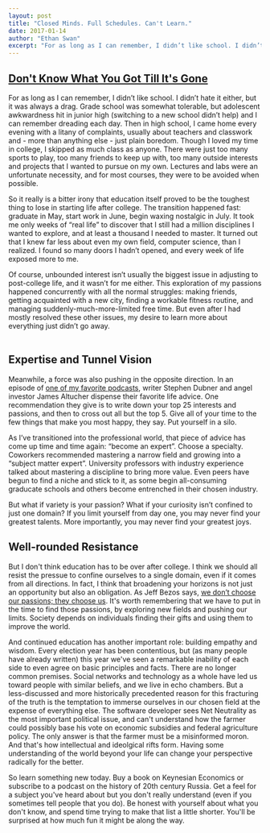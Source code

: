 ```yaml
---
layout: post
title: "Closed Minds. Full Schedules. Can't Learn."
date: 2017-01-14
author: "Ethan Swan"
excerpt: "For as long as I can remember, I didn’t like school. I didn’t hate it either, but it was always a drag. Grade school was somewhat tolerable, but adolescent awkwardness hit in junior high (switching to a new school didn’t help) and I can remember dreading each day. Then in high school, I came home every evening with a litany of complaints, usually about teachers and classwork and - more than anything else - just plain boredom. Though I loved my time in college, I skipped as much class as anyone. There were just too many sports to play, too many friends to keep up with, too many outside interests and projects that I wanted to pursue on my own. Lectures and labs were an unfortunate necessity, and for most courses, they were to be avoided when possible." 
---
```


## [Don't Know What You Got Till It's Gone](https://youtu.be/tvtJPs8IDgU)

For as long as I can remember, I didn’t like school. I didn’t hate it either, but it was always a drag. Grade school was somewhat tolerable, but adolescent awkwardness hit in junior high (switching to a new school didn’t help) and I can remember dreading each day. Then in high school, I came home every evening with a litany of complaints, usually about teachers and classwork and - more than anything else - just plain boredom. Though I loved my time in college, I skipped as much class as anyone. There were just too many sports to play, too many friends to keep up with, too many outside interests and projects that I wanted to pursue on my own. Lectures and labs were an unfortunate necessity, and for most courses, they were to be avoided when possible.

So it really is a bitter irony that education itself proved to be the toughest thing to lose in starting life after college. The transition happened fast: graduate in May, start work in June, begin waxing nostalgic in July. It took me only weeks of “real life” to discover that I still had a million disciplines I wanted to explore, and at least a thousand I needed to master. It turned out that I knew far less about even my own field, computer science, than I realized. I found so many doors I hadn’t opened, and every week of life exposed more to me.

Of course, unbounded interest isn’t usually the biggest issue in adjusting to post-college life, and it wasn’t for me either. This exploration of my passions happened concurrently with all the normal struggles: making friends, getting acquainted with a new city, finding a workable fitness routine, and managing suddenly-much-more-limited free time. But even after I had mostly resolved these other issues, my desire to learn more about everything just didn’t go away.  
<br>

## Expertise and Tunnel Vision

Meanwhile, a force was also pushing in the opposite direction. In an episode of [one of my favorite podcasts](http://www.earwolf.com/show/question-of-the-day/), writer Stephen Dubner and angel investor James Altucher dispense their favorite life advice. One recommendation they give is to write down your top 25 interests and passions, and then to cross out all but the top 5. Give all of your time to the few things that make you most happy, they say. Put yourself in a silo.

As I’ve transitioned into the professional world, that piece of advice has come up time and time again: “become an expert”. Choose a specialty. Coworkers recommended mastering a narrow field and growing into a “subject matter expert”. University professors with industry experience talked about mastering a discipline to bring more value. Even peers have begun to find a niche and stick to it, as some begin all-consuming graducate schools and others become entrenched in their chosen industry.

But what if variety is your passion? What if your curiosity isn’t confined to just one domain? If you limit yourself from day one, you may never find your greatest talents. More importantly, you may never find your greatest joys.
<br>

## Well-rounded Resistance
But I don't think education has to be over after college. I think we should all resist the pressue to confine ourselves to a single domain, even if it comes from all directions. In fact, I think that broadening your horizons is not just an opportunity but also an obligation. As Jeff Bezos says, [we don’t choose our passions; they choose us](http://www.geekwire.com/2013/advice-amazon-founder-jeff-bezos-proud-choices-gifts/). It's worth remembering that we have to put in the time to find those passions, by exploring new fields and pushing our limits. Society depends on individuals finding their gifts and using them to improve the world.

And continued education has another important role: building empathy and wisdom. Every election year has been contentious, but (as many people have already written) this year we've seen a remarkable inability of each side to even agree on basic principles and facts. There are no longer common premises. Social networks and technology as a whole have led us toward people with similar beliefs, and we live in echo chambers. But a less-discussed and more historically precedented reason for this fracturing of the truth is the temptation to immerse ourselves in our chosen field at the expense of everything else. The software developer sees Net Neutrality as the most important political issue, and can't understand how the farmer could possibly base his vote on economic subsidies and federal agriculture policy. The only answer is that the farmer must be a misinformed moron. And that's how intellectual and ideolgical rifts form. Having some understanding of the world beyond your life can change your perspective radically for the better.

So learn something new today. Buy a book on Keynesian Economics or subscribe to a podcast on the history of 20th century Russia. Get a feel for a subject you've heard about but you don't really understand (even if you sometimes tell people that you do). Be honest with yourself about what you don't know, and spend time trying to make that list a little shorter. You'll be surprised at how much fun it might be along the way.
